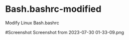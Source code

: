 # Bash.bashrc-modified
Modify Linux Bash.bashrc

#Screenshot
Screenshot from 2023-07-30 01-33-09.png
